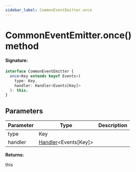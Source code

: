```yaml
---
sidebar_label: CommonEventEmitter.once
---
```


# CommonEventEmitter.once() method

#### Signature:

```typescript
interface CommonEventEmitter {
  once<Key extends keyof Events>(
    type: Key,
    handler: Handler<Events[Key]>
  ): this;
}
```

## Parameters

| Parameter | Type                                                   | Description |
| --------- | ------------------------------------------------------ | ----------- |
| type      | Key                                                    |             |
| handler   | [Handler](./puppeteer.handler.md)&lt;Events\[Key\]&gt; |             |

**Returns:**

this
